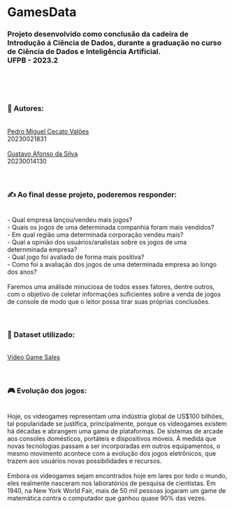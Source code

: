 # GamesData
### Projeto desenvolvido como conclusão da cadeira de Introdução á Ciência de Dados, durante a graduação no curso de Ciência de Dados e Inteligência Artificial.<br>UFPB - 2023.2
<br><br><br>

### 🧠 Autores:
<br>
<a href="https://github.com/PedroMiguelCecato">Pedro Miguel Cecato Valões</a>
<br>
20230021831
<br>
<br>
<a href="https://github.com/Gusttavoafonso">Gustavo Afonso da Silva</a>
<br>
20230014130
<br><br><br>

### ✍️ Ao final desse projeto, poderemos responder:
<br>
- Qual empresa lançou/vendeu mais jogos?
<br>
- Quais os jogos de uma determinada companhia foram mais vendidos?
<br>
- Em qual região uma determinada corporação vendeu mais?
<br>
- Qual a opinião dos usuários/analistas sobre os jogos de uma deternminada empresa?
<br>
- Qual jogo foi avaliado de forma mais positiva?
<br>
- Como foi a avaliação dos jogos de uma determinada empresa ao longo dos anos?
<br><br>
Faremos uma análisde minuciosa de todos esses fatores, dentre outros, com o objetivo de coletar informações suficientes sobre a venda de jogos de console de modo que o leitor possa tirar suas próprias conclusões.
<br><br><br>

### 📁 Dataset utilizado:
<br>
<a href="https://www.kaggle.com/code/praveensaik/video-game-sales-analysis-eda/notebook">Video Game Sales</a>
<br><br><br>

### 🎮 Evolução dos jogos:
<br>
Hoje, os videogames representam uma indústria global de US$100 bilhões, tal popularidade se justifica, principalmente, porque os videogames existem há décadas e abrangem uma gama de plataformas. De sistemas de arcade aos consoles domésticos, portáteis e dispositivos móveis. À medida que novas tecnologias passam a ser incorporadas em outros equipamentos, o mesmo movimento acontece com a evolução dos jogos eletrônicos, que trazem aos usuários novas possibilidades e recursos.
<br><br>
Embora os videogames sejam encontrados hoje em lares por todo o mundo, eles realmente nasceram nos laboratórios de pesquisa de cientistas. Em 1940, na New York World Fair, mais de 50 mil pessoas jogaram um game de matemática contra o computador que ganhou quase 90% das vezes.
